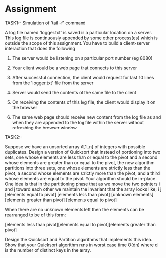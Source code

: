 # Assignment



TASK1:- Simulation of 'tail -f' command

 

A log file named 'logger.txt' is saved in a particular location on a server. This log file is continuously appended by some other process(es) which is outside the scope of this assignment. You have to build a client-server interaction that does the following

1. The server would be listening on a particular port number (eg 8080)

2. Your client would be a web page that connects to this server

3. After successful connection, the client would request for last 10 lines from the 'logger.txt' file from the server

4. Server would send the contents of the same file to the client

5. On receiving the contents of this log file, the client would display it on the browser

6. The same web page should receive new content from the log file as and when they are appended to the log file within the server without refreshing the browser window




 

TASK2:- 



Suppose we have an unsorted array A[1..n] of integers with possible duplicates.  Design a version of Quicksort that instead of portioning into two sets, one whose elements are less than or equal to the pivot and a second whose elements are greater than or equal to the pivot, the new algorithm partitions into three sets, one whose elements are strictly less than the pivot, a second whose elements are strictly more than the pivot, and a third whose elements are equal to the pivot. Your algorithm should be in-place. One idea is that in the partitioning phase that as we move the two pointers i and j toward each other we maintain the invariant that the array looks like;
                                                                            i                              j
[elements equal to pivot] [elements less than pivot] [unknown elements] [elements greater than pivot] [elements equal to pivot]

When there are no unknown elements left then the elements can be rearranged to be of this form:

[elements less than pivot][elements equal to pivot][elements greater than pivot]

Design the Quicksort and Partition algorithms that implements this idea.
Show that your Quicksort algorithm runs in worst case time O(dn) where d is the number of distinct keys in the array.
 
